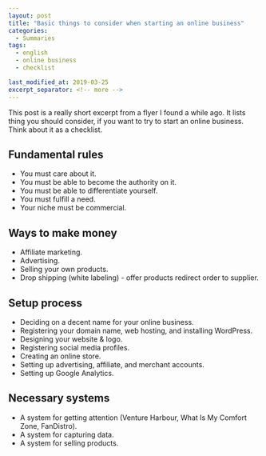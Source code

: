 ```yaml
---
layout: post
title: "Basic things to consider when starting an online business"
categories:
  - Summaries
tags:
  - english
  - online business
  - checklist

last_modified_at: 2019-03-25
excerpt_separator: <!-- more -->
---
```


This post is a really short excerpt from a flyer I found a while ago. It lists thing you should consider, if you want to try to start an online business. Think about it as a checklist.

<!-- more -->

## Fundamental rules

  - You must care about it.
  - You must be able to become the authority on it.
  - You must be able to differentiate yourself.
  - You must fulfill a need.
  - Your niche must be commercial.

## Ways to make money

  - Affiliate marketing.
  - Advertising.
  - Selling your own products.
  - Drop shipping (white labeling) - offer products redirect order to supplier.

## Setup process

  - Deciding on a decent name for your online business.
  - Registering your domain name, web hosting, and installing WordPress.
  - Designing your website & logo.
  - Registering social media profiles.
  - Creating an online store.
  - Setting up advertising, affiliate, and merchant accounts.
  - Setting up Google Analytics.

## Necessary systems

  - A system for getting attention (Venture Harbour, What Is My Comfort Zone, FanDistro).
  - A system for capturing data.
  - A system for selling products.